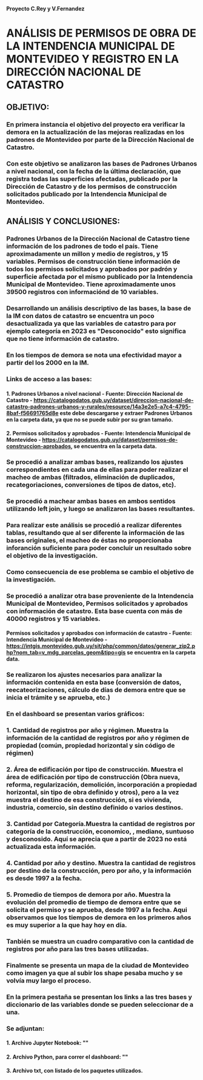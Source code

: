 #### Proyecto C.Rey y V.Fernandez

# ANÁLISIS DE PERMISOS DE OBRA DE LA INTENDENCIA MUNICIPAL DE MONTEVIDEO Y REGISTRO EN LA DIRECCIÓN NACIONAL DE CATASTRO


## OBJETIVO:

### En primera instancia el objetivo del proyecto era verificar la demora en la actualización de las mejoras realizadas en los padrones de Montevideo por parte de la Dirección Nacional de Catastro. 
### Con este objetivo se analizaron las bases de Padrones Urbanos a nivel nacional, con la fecha de la última declaración, que registra todas las superficies afectadas, publicado por la Dirección de Catastro y de los permisos de construcción solicitados publicado por la Intendencia Municipal de Montevideo. 



## ANÁLISIS Y CONCLUSIONES:

### Padrones Urbanos de la Dirección Nacional de Catastro tiene información de los padrones de todo el país. Tiene aproximadamente un millon y medio de registros, y 15 variables. Permisos de construcción tiene información de todos los permisos solicitados y aprobados por padrón y superficie afectada por el mismo publicado por la Intendencia Municipal de Montevideo. Tiene aproximadamente unos 39500 registros con informaciónd de 10 variables. 

### Desarrollando un análisis descriptivo de las bases, la base de la IM con datos de catastro se encuentra un poco desactualizada ya que las variables de catastro para por ejemplo categoría en 2023  es "Desconocido" esto significa que no tiene información de catastro.

### En los tiempos de demora se nota una efectividad mayor a partir del los 2000 en la IM.


### Links de acceso a las bases:

#### 1. Padrones Urbanos a nivel nacional - Fuente: Dirección Nacional de Catastro - https://catalogodatos.gub.uy/dataset/direccion-nacional-de-catastro-padrones-urbanos-y-rurales/resource/14a3e2e5-a7c4-4795-8baf-f56691765d8e este debe descargarse y extraer Padrones Urbanos en la carpeta data, ya que no se puede subir por su gran tamaño.

####  2. Permisos solicitados y aprobados - Fuente: Intendencia Municipal de Montevideo - https://catalogodatos.gub.uy/dataset/permisos-de-construccion-aprobados, se encuentra en la carpeta data.

### Se procedió a analizar ambas bases, realizando los ajustes correspondientes en cada una de ellas para poder realizar el macheo de ambas (filtrados, eliminación de duplicados, recategoriaciones, conversiones de tipos de datos, etc). 

### Se procedió a machear ambas bases en ambos sentidos utilizando left join, y luego se analizaron las bases resultantes.
### Para realizar este análisis se procedió a realizar diferentes tablas, resultando que al ser diferente la información de las bases originales, el macheo de éstas no proporcionaba inforanción suficiente para poder concluir un resultado sobre el objetivo de la investigación. 

### Como consecuencia de ese problema se cambio el objetivo de la investigación. 

### Se procedió a analizar otra base proveniente de la Intendencia Municipal de Montevideo, Permisos solicitados y aprobados con información de catastro. Esta base cuenta con más de 40000 registros y 15 variables.

#### Permisos solicitados y aprobados con información de catastro - Fuente: Intendencia Municipal de Montevideo - https://intgis.montevideo.gub.uy/sit/php/common/datos/generar_zip2.php?nom_tab=v_mdg_parcelas_geom&tipo=gis se encuentra en la carpeta data.

### Se realizaron los ajustes necesarios para analizar la información contenida en esta base (conversión de datos, reecateorizaciones, cálculo de días de demora entre que se inicia el trámite y se aprueba, etc.)


### En el dashboard se presentan varios gráficos:


### 1. Cantidad de registros por año y régimen. Muestra la información de la cantidad de registros por año y régimen de propiedad (común, propiedad horizontal y sin código de régimen)

### 2. Área de edificación por tipo de construcción. Muestra el área de edificación por tipo de construcción (Obra nueva, reforma, regularización, demolición, incorporación a propiedad horizontal, sin tipo de obra definido y otros), pero a la vez muestra el destino de esa construcción, si es vivienda, industria, comercio, sin destino definido o varios destinos. 

### 3. Cantidad por Categoría.Muestra la cantidad de registros por categoría de la construcción, economico, , mediano, suntuoso y desconosido. Aquí se aprecia que a partir de 2023 no está actualizada esta información.  

### 4. Cantidad por año y destino. Muestra la cantidad de registros por destino de la construcción, pero por año, y la información es desde 1997 a la fecha. 

### 5. Promedio de tiempos de demora por año. Muestra la evolución del promedio de tiempo de demora entre que se solicita el permiso y se aprueba, desde 1997 a la fecha. Aqui observamos que los tiempos de demora en los primeros años es muy superior a la que hay hoy en día.

### Tanbién se muestra un cuadro comparativo con la cantidad de registros por año para las tres bases utilizadas. 

### Finalmente se presenta un mapa de la ciudad de Montevideo como imagen ya que al subir los shape pesaba mucho y se volvía muy largo el proceso.

### En la primera pestaña se presentan los links a las tres bases y diccionario de las variables donde se pueden seleccionar de a una. 

### Se adjuntan: 

#### 1. Archivo Jupyter Notebook: ""
#### 2. Archivo Python, para correr el dashboard: ""
#### 3. Archivo txt, con listado de los paquetes utilizados.








